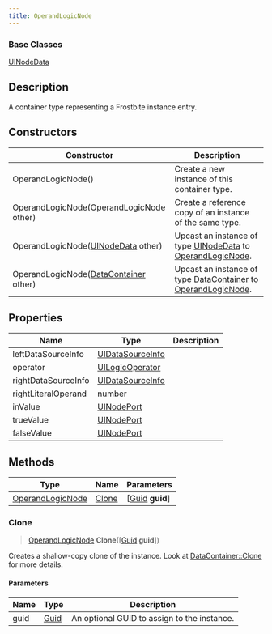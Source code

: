 ```yaml
---
title: OperandLogicNode
---
```

### Base Classes

[UINodeData](/vext/ref/fb/uinodedata/)

## Description

A container type representing a Frostbite instance entry.

## Constructors

| Constructor                                                                 | Description                                                                                                             |
| --------------------------------------------------------------------------- | ----------------------------------------------------------------------------------------------------------------------- |
| OperandLogicNode()                                                          | Create a new instance of this container type.                                                                           |
| OperandLogicNode(OperandLogicNode other)                                    | Create a reference copy of an instance of the same type.                                                                |
| OperandLogicNode([UINodeData](/vext/ref/fb/uinodedata/) other)                            | Upcast an instance of type [UINodeData](/vext/ref/fb/uinodedata/) to [OperandLogicNode](/vext/ref/fb/operandlogicnode/).                            |
| OperandLogicNode([DataContainer](/vext/ref/shared/class/datacontainer) other) | Upcast an instance of type [DataContainer](/vext/ref/shared/class/datacontainer) to [OperandLogicNode](/vext/ref/fb/operandlogicnode/). |

## Properties

| Name                | Type                                 | Description |
| ------------------- | ------------------------------------ | ----------- |
| leftDataSourceInfo  | [UIDataSourceInfo](/vext/ref/fb/uidatasourceinfo/) |             |
| operator            | [UILogicOperator](/vext/ref/fb/uilogicoperator/)   |             |
| rightDataSourceInfo | [UIDataSourceInfo](/vext/ref/fb/uidatasourceinfo/) |             |
| rightLiteralOperand | number                               |             |
| inValue             | [UINodePort](/vext/ref/fb/uinodeport/)             |             |
| trueValue           | [UINodePort](/vext/ref/fb/uinodeport/)             |             |
| falseValue          | [UINodePort](/vext/ref/fb/uinodeport/)             |             |

## Methods

| Type                                 | Name            | Parameters                                     |
| ------------------------------------ | --------------- | ---------------------------------------------- |
| [OperandLogicNode](/vext/ref/fb/operandlogicnode/) | [Clone](#clone) | \[[Guid](/vext/ref/shared/class/guid) **guid**\] |

### Clone

> [OperandLogicNode](/vext/ref/fb/operandlogicnode/) **Clone**(\[[Guid](/vext/ref/shared/class/guid) **guid**\])

Creates a shallow-copy clone of the instance. Look at [DataContainer::Clone](/vext/ref/shared/class/datacontainer#clone) for more details.

#### Parameters

| Name | Type         | Description                                 |
| ---- | ------------ | ------------------------------------------- |
| guid | [Guid](/vext/ref/shared/class/guid/) | An optional GUID to assign to the instance. |
